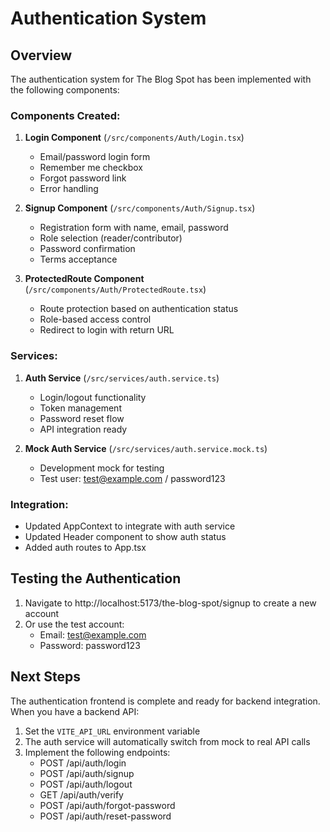 # Authentication System

## Overview
The authentication system for The Blog Spot has been implemented with the following components:

### Components Created:
1. **Login Component** (`/src/components/Auth/Login.tsx`)
   - Email/password login form
   - Remember me checkbox
   - Forgot password link
   - Error handling

2. **Signup Component** (`/src/components/Auth/Signup.tsx`)
   - Registration form with name, email, password
   - Role selection (reader/contributor)
   - Password confirmation
   - Terms acceptance

3. **ProtectedRoute Component** (`/src/components/Auth/ProtectedRoute.tsx`)
   - Route protection based on authentication status
   - Role-based access control
   - Redirect to login with return URL

### Services:
1. **Auth Service** (`/src/services/auth.service.ts`)
   - Login/logout functionality
   - Token management
   - Password reset flow
   - API integration ready

2. **Mock Auth Service** (`/src/services/auth.service.mock.ts`)
   - Development mock for testing
   - Test user: test@example.com / password123

### Integration:
- Updated AppContext to integrate with auth service
- Updated Header component to show auth status
- Added auth routes to App.tsx

## Testing the Authentication

1. Navigate to http://localhost:5173/the-blog-spot/signup to create a new account
2. Or use the test account:
   - Email: test@example.com
   - Password: password123

## Next Steps
The authentication frontend is complete and ready for backend integration. When you have a backend API:

1. Set the `VITE_API_URL` environment variable
2. The auth service will automatically switch from mock to real API calls
3. Implement the following endpoints:
   - POST /api/auth/login
   - POST /api/auth/signup
   - POST /api/auth/logout
   - GET /api/auth/verify
   - POST /api/auth/forgot-password
   - POST /api/auth/reset-password